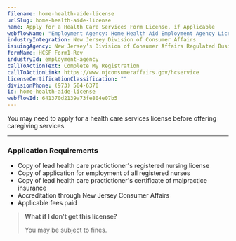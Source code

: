 ```yaml
---
filename: home-health-aide-license
urlSlug: home-health-aide-license
name: Apply for a Health Care Services Form License, if Applicable
webflowName: "Employment Agency: Home Health Aid Employment Agency License"
industryIntegration: New Jersey Division of Consumer Affairs
issuingAgency: New Jersey’s Division of Consumer Affairs Regulated Business Section
formName: HCSF Form1-Rev
industryId: employment-agency
callToActionText: Complete My Registration
callToActionLink: https://www.njconsumeraffairs.gov/hcservice
licenseCertificationClassification: ""
divisionPhone: (973) 504-6370
id: home-health-aide-license
webflowId: 641370d2139a73fe804e07b5
---
```

You may need to apply for a health care services license before offering caregiving services. 

- - -
### Application Requirements
* Copy of lead health care practictioner's   registered nursing license
* Copy of application for employment of all registered nurses
* Copy of lead health care practictioner's
 certificate of malpractice insurance
* Accreditation through New Jersey Consumer Affairs  
* Applicable fees paid

> **What if I don't get this license?**
>
> You may be subject to fines.